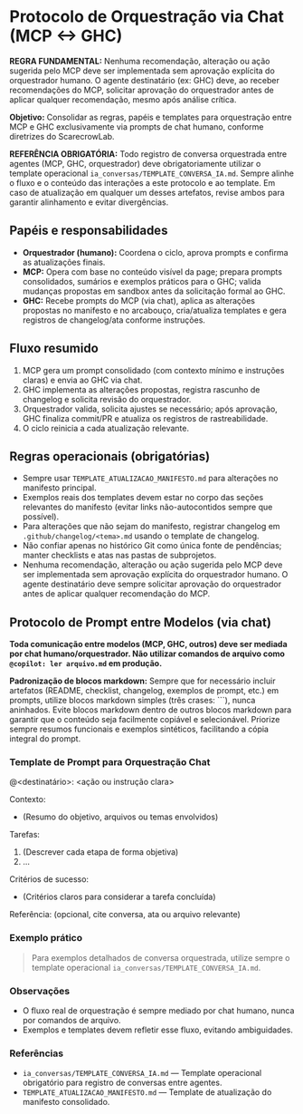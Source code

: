 

# Protocolo de Orquestração via Chat (MCP <-> GHC)

**REGRA FUNDAMENTAL:** Nenhuma recomendação, alteração ou ação sugerida pelo MCP deve ser implementada sem aprovação explícita do orquestrador humano. O agente destinatário (ex: GHC) deve, ao receber recomendações do MCP, solicitar aprovação do orquestrador antes de aplicar qualquer recomendação, mesmo após análise crítica.


**Objetivo:** Consolidar as regras, papéis e templates para orquestração entre MCP e GHC exclusivamente via prompts de chat humano, conforme diretrizes do ScarecrowLab.

**REFERÊNCIA OBRIGATÓRIA:** Todo registro de conversa orquestrada entre agentes (MCP, GHC, orquestrador) deve obrigatoriamente utilizar o template operacional `ia_conversas/TEMPLATE_CONVERSA_IA.md`. Sempre alinhe o fluxo e o conteúdo das interações a este protocolo e ao template. Em caso de atualização em qualquer um desses artefatos, revise ambos para garantir alinhamento e evitar divergências.

## Papéis e responsabilidades
- **Orquestrador (humano):** Coordena o ciclo, aprova prompts e confirma as atualizações finais.
- **MCP:** Opera com base no conteúdo visível da page; prepara prompts consolidados, sumários e exemplos práticos para o GHC; valida mudanças propostas em sandbox antes da solicitação formal ao GHC.
- **GHC:** Recebe prompts do MCP (via chat), aplica as alterações propostas no manifesto e no arcabouço, cria/atualiza templates e gera registros de changelog/ata conforme instruções.

## Fluxo resumido
1. MCP gera um prompt consolidado (com contexto mínimo e instruções claras) e envia ao GHC via chat.
2. GHC implementa as alterações propostas, registra rascunho de changelog e solicita revisão do orquestrador.
3. Orquestrador valida, solicita ajustes se necessário; após aprovação, GHC finaliza commit/PR e atualiza os registros de rastreabilidade.
4. O ciclo reinicia a cada atualização relevante.

## Regras operacionais (obrigatórias)
- Sempre usar `TEMPLATE_ATUALIZACAO_MANIFESTO.md` para alterações no manifesto principal.
- Exemplos reais dos templates devem estar no corpo das seções relevantes do manifesto (evitar links não-autocontidos sempre que possível).
- Para alterações que não sejam do manifesto, registrar changelog em `.github/changelog/<tema>.md` usando o template de changelog.
- Não confiar apenas no histórico Git como única fonte de pendências; manter checklists e atas nas pastas de subprojetos.
- Nenhuma recomendação, alteração ou ação sugerida pelo MCP deve ser implementada sem aprovação explícita do orquestrador humano. O agente destinatário deve sempre solicitar aprovação do orquestrador antes de aplicar qualquer recomendação do MCP.

## Protocolo de Prompt entre Modelos (via chat)


**Toda comunicação entre modelos (MCP, GHC, outros) deve ser mediada por chat humano/orquestrador. Não utilizar comandos de arquivo como `@copilot: ler arquivo.md` em produção.**

**Padronização de blocos markdown:**
Sempre que for necessário incluir artefatos (README, checklist, changelog, exemplos de prompt, etc.) em prompts, utilize blocos markdown simples (três crases: ```), nunca aninhados. Evite blocos markdown dentro de outros blocos markdown para garantir que o conteúdo seja facilmente copiável e selecionável. Priorize sempre resumos funcionais e exemplos sintéticos, facilitando a cópia integral do prompt.

### Template de Prompt para Orquestração Chat

@<destinatário>: <ação ou instrução clara>

Contexto:
- (Resumo do objetivo, arquivos ou temas envolvidos)

Tarefas:
1. (Descrever cada etapa de forma objetiva)
2. ...

Critérios de sucesso:
- (Critérios claros para considerar a tarefa concluída)

Referência: (opcional, cite conversa, ata ou arquivo relevante)


### Exemplo prático
> Para exemplos detalhados de conversa orquestrada, utilize sempre o template operacional `ia_conversas/TEMPLATE_CONVERSA_IA.md`.


### Observações
- O fluxo real de orquestração é sempre mediado por chat humano, nunca por comandos de arquivo.
- Exemplos e templates devem refletir esse fluxo, evitando ambiguidades.

### Referências
- `ia_conversas/TEMPLATE_CONVERSA_IA.md` — Template operacional obrigatório para registro de conversas entre agentes.
- `TEMPLATE_ATUALIZACAO_MANIFESTO.md` — Template de atualização do manifesto consolidado.
